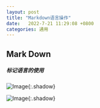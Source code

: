 ```yaml
---
layout: post
title: "Markdown语言操作"
date:   2022-7-21 11:29:08 +0800
categories: 通用
---
```


## Mark Down

##### 标记语言的使用

![Image](https://xusenfeng.github.io/myimages/1.jpg){:.shadow}

![Image](https://xusenfeng.github.io/myimages/2.jpg){:.shadow}



